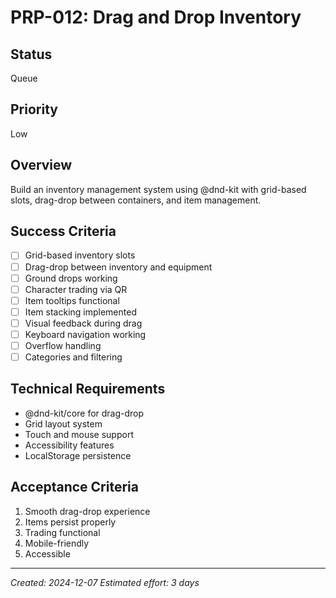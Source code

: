 # PRP-012: Drag and Drop Inventory

## Status
Queue

## Priority
Low

## Overview
Build an inventory management system using @dnd-kit with grid-based slots, drag-drop between containers, and item management.

## Success Criteria
- [ ] Grid-based inventory slots
- [ ] Drag-drop between inventory and equipment
- [ ] Ground drops working
- [ ] Character trading via QR
- [ ] Item tooltips functional
- [ ] Item stacking implemented
- [ ] Visual feedback during drag
- [ ] Keyboard navigation working
- [ ] Overflow handling
- [ ] Categories and filtering

## Technical Requirements
- @dnd-kit/core for drag-drop
- Grid layout system
- Touch and mouse support
- Accessibility features
- LocalStorage persistence

## Acceptance Criteria
1. Smooth drag-drop experience
2. Items persist properly
3. Trading functional
4. Mobile-friendly
5. Accessible

---
*Created: 2024-12-07*
*Estimated effort: 3 days*
